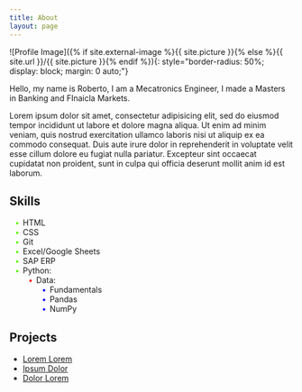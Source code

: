```yaml
---
title: About
layout: page
---
```


<!-- This code directly applies the border-radius, display, and margin styles inline to the image tag. -->
![Profile Image]({% if site.external-image %}{{ site.picture }}{% else %}{{ site.url }}/{{ site.picture }}{% endif %}){: style="border-radius: 50%; display: block; margin: 0 auto;"}

<!-- ![Profile Image]({% if site.external-image %}{{ site.picture }}{% else %}{{ site.url }}/{{ site.picture }}{% endif %}) -->

<p>Hello, my name is Roberto, I am a Mecatronics Engineer, I made a Masters in Banking and FInaicla Markets.</p>

<p>Lorem ipsum dolor sit amet, consectetur adipisicing elit, sed do eiusmod
tempor incididunt ut labore et dolore magna aliqua. Ut enim ad minim veniam,
quis nostrud exercitation ullamco laboris nisi ut aliquip ex ea commodo
consequat. Duis aute irure dolor in reprehenderit in voluptate velit esse
cillum dolore eu fugiat nulla pariatur. Excepteur sint occaecat cupidatat non
proident, sunt in culpa qui officia deserunt mollit anim id est laborum.</p>

<h2>Skills</h2>

<style>
    .skill-list ul {
        list-style: none; /* Remove default bullet points */
    }

    .skill-list ul > li::before {
        content: "•"; /* Use a custom bullet point, like a solid circle */
        color: #5eff00; /* Set the color to green */
        display: inline-block;
        width: 1em; /* Adjust size as needed */
        margin-left: -1em; /* Adjust spacing as needed */
    }

    .skill-list ul > li > ul > li::before {
        content: "•"; /* Use a custom bullet point, like a solid circle */
        color: red; /* Set the color to red */
        display: inline-block;
        width: 1em; /* Adjust size as needed */
        margin-left: -1em; /* Adjust spacing as needed */
    }
    .skill-list ul > li > ul > li > ul > li::before {
        content: "•"; /* Use a custom bullet point, like a solid circle */
        color: blue; /* Set the color to red */
        display: inline-block;
        width: 1em; /* Adjust size as needed */
        margin-left: -1em; /* Adjust spacing as needed */
    }
</style>

<section class="skill-list">
	<ul>
		<li>HTML
		<li>CSS
		<li>Git
		<li>Excel/Google Sheets
		<li>SAP ERP
		<li>Python:
			<ul>
				<li>Data:
					<ul>
						<li>Fundamentals</li>
						<li>Pandas</li>
						<li>NumPy</li>
					</ul>
				</li>
			</ul>
		</li>
		</li>
		</li>
		</li>
		</li>
		</li>
    </ul>
</section>
<!-- 				<li>Data Visualization:
					<ul>
						<li>Matplotlib</li>
						<li>Seaborn</li>
					</ul>
				</li>
				<li>Data Mining:
					<ul>
						<li>Text Mining</li>
						<li>Data cleaning</li>
					</ul>
				</li>
				<li>Database:
					<ul>
						<li>Spark</li>
						<li>SQL</li>
					</ul>
				</li>
			</ul>
		</li>
		<li>SQL, Non SQL:
			<ul>
				<li>MySQL</li>
				<li>MongoDB</li>
				<li>Snowflake</li>
			</ul>
		</li>
		<li>BI Software:
			<ul>
				<li>Power BI</li>
				<li>MicroStrategy</li>
				<li>Google Locker</li>
			</ul>
		</li>
	</ul> -->

<h2>Projects</h2>

<ul>
    <li><a href="https://github.com/">Lorem Lorem</a></li>
    <li><a href="https://github.com/">Ipsum Dolor</a></li>
    <li><a href="https://github.com/">Dolor Lorem</a></li>
</ul>
